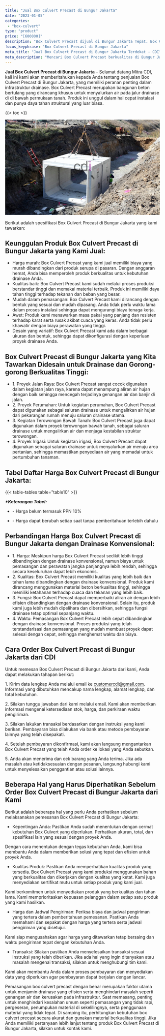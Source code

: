 ```yaml
---
title: "Jual Box Culvert Precast di Bungur Jakarta"
date: "2023-01-05"
categories:
 - "box-culvert"
type: "product"
price: "[600000]"
description: "Box Culvert Precast dijual di Bungur Jakarta Tepat. Box Culvert Precast unggulan untuk kebutuhan konstruksi dengan performa optimal. Konsultasikan kebutuhan Anda sekarang."
focus_keyphrase: "Box Culvert Precast di Bungur Jakarta"
meta_title: "Jual Box Culvert Precast di Bungur Jakarta Terdekat - CDI"
meta_description: "Mencari Box Culvert Precast berkualitas di Bungur Jakarta? Layanan profesional kami siap membantu dengan penawaran kompetitif. Segera hubungi kami."
---
```


**Jual Box Culvert Precast di Bungur Jakarta** – Selamat datang Mitra CDI, kali ini kami akan memberitahukan kepada Anda tentang penjualan Box Culvert Precast di Bungur Jakarta, yang memiliki peranan penting dalam infrastruktur drainase. Box Culvert Precast merupakan bangunan beton bertulang yang dirancang khusus untuk menyalurkan air pada jalur drainase di di bawah permukaan tanah. Produk ini unggul dalam hal cepat instalasi dan punya daya tahan struktural yang luar biasa.

{{< toc >}}

![Jual Box Culvert Precast di Bungur Jakarta](/images/box-culvert/box-culvert-19.jpg)

Berikut adalah spesifikasi Box Culvert Precast di Bungur Jakarta yang kami tawarkan: 

## Keunggulan Produk Box Culvert Precast di Bungur Jakarta yang Kami Jual:

*   Harga murah: Box Culvert Precast yang kami jual memiliki biaya yang murah dibandingkan dari produk serupa di pasaran. Dengan anggaran hemat, Anda bisa memperoleh produk berkualitas untuk kebutuhan drainase Anda.
*   Kualitas baik: Box Culvert Precast kami sudah melalui proses produksi berstandar tinggi dan memakai material terbaik. Produk ini memiliki daya tahan tinggi terhadap tekanan dan beban yang besar.
*   Mudah dalam pemasangan: Box Culvert Precast kami dirancang dengan bentuk yang sesuai dan mudah dipasang. Anda tidak perlu waktu lama dalam proses instalasi sehingga dapat mengurangi biaya tenaga kerja.
*   Awet: Produk kami menawarkan masa pakai yang panjang dan resisten terhadap karat serta rusak akibat cuaca yang keras. Anda tidak perlu khawatir dengan biaya perawatan yang tinggi.
*   Desain yang variatif: Box Culvert Precast kami ada dalam berbagai ukuran dan bentuk, sehingga dapat dikonfigurasi dengan keperluan proyek drainase Anda.

## Box Culvert Precast di Bungur Jakarta yang Kita Tawarkan Didesain untuk Drainase dan Gorong-gorong Berkualitas Tinggi:

*   1\. Proyek Jalan Raya: Box Culvert Precast sangat cocok digunakan dalam kegiatan jalan raya, karena dapat menampung aliran air hujan dengan baik sehingga mencegah terjadinya genangan air dan banjir di jalan.
*   2\. Proyek Perumahan: Untuk kegiatan perumahan, Box Culvert Precast dapat digunakan sebagai saluran drainase untuk mengalirkan air hujan dari pekarangan rumah menuju saluran drainase utama.
*   3\. Kegiatan Terowongan Bawah Tanah: Box Culvert Precast juga dapat digunakan dalam proyek terowongan bawah tanah, sebagai saluran drainase untuk mengalirkan air dan menjaga kestabilan struktur terowongan.
*   4\. Proyek Irigasi: Untuk kegiatan irigasi, Box Culvert Precast dapat digunakan sebagai saluran drainase untuk menyalurkan air menuju area pertanian, sehingga memastikan penyediaan air yang memadai untuk pertumbuhan tanaman.

## Tabel Daftar Harga Box Culvert Precast di Bungur Jakarta:

{{< table-tables table="table10" >}}

**_\*Keterangan Tabel:_**

*   \- Harga belum termasuk PPN 10%

*   \- Harga dapat berubah setiap saat tanpa pemberitahuan terlebih dahulu

## Perbandingan Harga Box Culvert Precast di Bungur Jakarta dengan Drainase Konvensional:

*   1\. Harga: Meskipun harga Box Culvert Precast sedikit lebih tinggi dibandingkan dengan drainase konvensional, namun biaya untuk pemasangan dan perawatan jangka panjangnya lebih rendah, sehingga secara keseluruhan dapat lebih ekonomis.
*   2\. Kualitas: Box Culvert Precast memiliki kualitas yang lebih baik dan tahan lama dibandingkan dengan drainase konvensional. Produk kami dirancang menggunakan material beton berkualitas tinggi, sehingga memiliki ketahanan terhadap cuaca dan tekanan yang lebih baik.
*   3\. Fungsi: Box Culvert Precast dapat memperbaiki aliran air dengan lebih efisien dibandingkan dengan drainase konvensional. Selain itu, produk kami juga lebih mudah dipelihara dan dibersihkan, sehingga fungsi drainase tetap optimal sepanjang waktu.
*   4\. Waktu: Pemasangan Box Culvert Precast lebih cepat dibandingkan dengan drainase konvensional. Proses produksi yang telah terstandarisasi dan pemasangan yang mudah membuat proyek dapat selesai dengan cepat, sehingga menghemat waktu dan biaya.

## Cara Order Box Culvert Precast di Bungur Jakarta dari CDI

Untuk memesan Box Culvert Precast di Bungur Jakarta dari kami, Anda dapat melakukan tahapan berikut:

1\.  Kirim data lengkap Anda melalui email ke customercdi@gmail.com. Informasi yang dibutuhkan mencakup nama lengkap, alamat lengkap, dan total kebutuhan.

2\.  Silakan tunggu jawaban dari kami melalui email. Kami akan memberikan informasi mengenai ketersediaan stok, harga, dan perkiraan waktu pengiriman.

3\.  Silakan lakukan transaksi berdasarkan dengan instruksi yang kami berikan. Pembayaran bisa dilakukan via bank atau metode pembayaran lainnya yang telah disepakati.

4\.  Setelah pembayaran dikonfirmasi, kami akan langsung mengantarkan Box Culvert Precast yang telah Anda order ke lokasi yang Anda sebutkan.

5\.  Anda akan menerima dan cek barang yang Anda terima. Jika ada masalah atau ketidaksesuaian dengan pesanan, langsung hubungi kami untuk menyelesaikan penggantian atau solusi lainnya.

## Beberapa Hal yang Harus Diperhatikan Sebelum Order Box Culvert Precast di Bungur Jakarta dari Kami

Berikut adalah beberapa hal yang perlu Anda perhatikan sebelum melaksanakan pemesanan Box Culvert Precast di Bungur Jakarta:

*   Kepentingan Anda: Pastikan Anda sudah menentukan dengan cermat kebutuhan Box Culvert yang diperlukan. Perhatikan ukuran, total, dan spesifikasi lain yang sesuai dengan proyek Anda.

Dengan cara menentukan dengan tegas kebutuhan Anda, kami bisa membantu Anda dalam memberikan solusi yang tepat dan efisien untuk proyek Anda.
*   Kualitas Produk: Pastikan Anda memperhatikan kualitas produk yang tersedia. Box Culvert Precast yang kami produksi menggunakan bahan yang berkualitas dan dikerjakan dengan kualitas yang ketat. Kami juga menyediakan sertifikat mutu untuk setiap produk yang kami jual.

Kami berkomitmen untuk menyediakan produk yang berkualitas dan tahan lama. Kami memprioritaskan kepuasan pelanggan dalam setiap satu produk yang kami hasilkan.
*   Harga dan Jadwal Pengiriman: Periksa biaya dan jadwal pengiriman yang tertera dalam pemberitahuan pemesanan. Pastikan Anda memahami dan sepakat dengan harga yang tertera serta jadwal pengiriman yang disetujui.

Kami siap mengusahakan agar harga yang ditawarkan tetap bersaing dan waktu pengiriman tepat dengan kebutuhan Anda.
*   Transaksi: Silakan pastikan Anda menyelesaikan transaksi sesuai instruksi yang telah diberikan. Jika ada hal yang ingin ditanyakan atau masalah mengenai transaksi, silakan untuk menghubungi tim kami.

Kami akan membantu Anda dalam proses pembayaran dan menyediakan data yang diperlukan agar pembayaran dapat berjalan dengan lancar.

Pemasangan box culvert precast dengan benar merupakan faktor utama untuk menjamin drainase yang efisien serta menghindari masalah seperti genangan air dan kerusakan pada infrastruktur. Saat memasang, penting untuk menghindari kesalahan umum seperti pemasangan yang tidak rapi, pergeseran, penumpukan material di sekelilingnya, serta penggunaan material yang tidak tepat. Di samping itu, perhitungkan kebutuhan box culvert precast secara akurat dan gunakan material berkualitas tinggi. Jika Anda memiliki pertanyaan lebih lanjut tentang produk Box Culvert Precast di Bungur Jakarta, silakan untuk kontak kami.